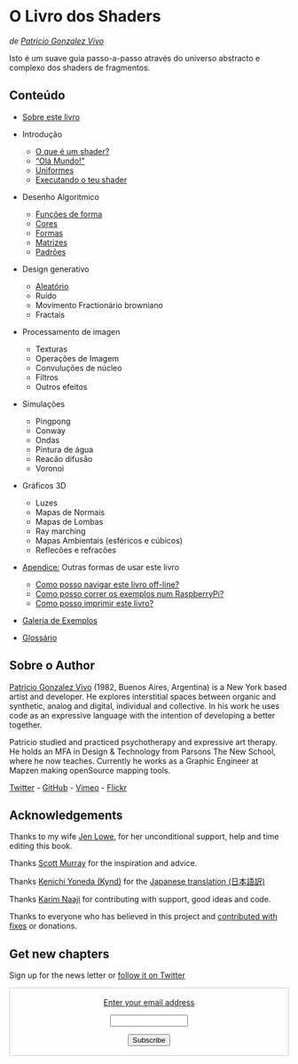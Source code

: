 <canvas id="custom" class="canvas" data-fragment-url="examples/moon.frag" data-textures="examples/images/moon-texture.jpg" width="350px" height="350px"></canvas>

# O Livro dos Shaders
*de [Patricio Gonzalez Vivo](http://patriciogonzalezvivo.com/)*

Isto é um suave guia passo-a-passo através do universo abstracto e complexo dos shaders de fragmentos.

<div class="header">
<a href="https://www.paypal.com/cgi-bin/webscr?cmd=_s-xclick&hosted_button_id=B5FSVSHGEATCG" style="float: right;"><img src="https://www.paypalobjects.com/en_US/i/btn/btn_donate_SM.gif" alt=""></a>
</div>

## Conteúdo

* [Sobre este livro](00/)

* Introdução
    * [O que é um shader?](01/)
    * [“Olá Mundo!”](02/)
    * [Uniformes](03/)
	* [Executando o teu shader](04/)

* Desenho Algoritmico
    * [Funções de forma](05/)
    * [Cores](06/)
    * [Formas](07/)
    * [Matrizes](08/)
    * [Padrões](09/)

* Design generativo
    * [Aleatório](10/)
    * Ruído
    * Movimento Fractionário browniano
    * Fractais

* Processamento de imagen
    * Texturas
    * Operações de Imagem
    * Convuluções de núcleo
    * Filtros
    * Outros efeitos

* Simulações
    * Pingpong
    * Conway
    * Ondas
    * Pintura de água
    * Reacão difusão
    * Voronoi

* Gráficos 3D
    * Luzes
    * Mapas de Normais
    * Mapas de Lombas
    * Ray marching
    * Mapas Ambientais (esféricos e cúbicos)
    * Reflecões e refracões

* [Apendice:](appendix/) Outras formas de usar este livro
	* [Como posso navigar este livro off-line?](appendix/)
	* [Como posso correr os exemplos num RaspberryPi?](appendix/)
	* [Como posso imprimir este livro?](appendix/)

* [Galeria de Exemplos](examples/)

* [Glossário](glossary/)

## Sobre o Author

[Patricio Gonzalez Vivo](http://patriciogonzalezvivo.com/) (1982, Buenos Aires, Argentina) is a New York based artist and developer. He explores interstitial spaces between organic and synthetic, analog and digital, individual and collective. In his work he uses code as an expressive language with the intention of developing a better together.

Patricio studied and practiced psychotherapy and expressive art therapy. He holds an MFA in Design & Technology from Parsons The New School, where he now teaches. Currently he works as a Graphic Engineer at Mapzen making openSource mapping tools.

<div class="header"><a href="https://twitter.com/patriciogv" target="_blank">Twitter</a> - <a href="https://github.com/patriciogonzalezvivo" target="_blank">GitHub</a> - <a href="https://vimeo.com/patriciogv" target="_blank">Vimeo</a> - <a href="https://www.flickr.com/photos/106950246@N06/" target="_blank"> Flickr</a></div>

## Acknowledgements

Thanks to my wife [Jen Lowe](http://www.datatelling.com/), for her unconditional support, help and time editing this book.

Thanks [Scott Murray](http://alignedleft.com/) for the inspiration and advice.

Thanks [Kenichi Yoneda (Kynd)](https://twitter.com/kyndinfo) for the [Japanese translation (日本語訳)](?lan=jp)

Thanks [Karim Naaji](http://karim.naaji.fr/) for contributing with support, good ideas and code.

Thanks to everyone who has believed in this project and [contributed with fixes](https://github.com/patriciogonzalezvivo/thebookofshaders/graphs/contributors) or donations.

## Get new chapters

Sign up for the news letter or [follow it on Twitter](https://twitter.com/bookofshaders)

 <form style="border:1px solid #ccc;padding:3px;text-align:center;" action="https://tinyletter.com/thebookofshaders" method="post" target="popupwindow" onsubmit="window.open('https://tinyletter.com/thebookofshaders', 'popupwindow', 'scrollbars=yes,width=800,height=600');return true"><a href="https://tinyletter.com/thebookofshaders"><p><label for="tlemail">Enter your email address</label></p></a><p><input type="text" style="width:140px" name="email" id="tlemail" /></p><input type="hidden" value="1" name="embed"/><input type="submit" value="Subscribe" /><p><a href="https://tinyletter.com" target="_blank"></a></p></form>
